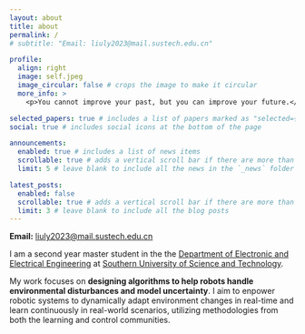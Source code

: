 ```yaml
---
layout: about
title: about
permalink: /
# subtitle: "Email: liuly2023@mail.sustech.edu.cn"

profile:
  align: right
  image: self.jpeg
  image_circular: false # crops the image to make it circular
  more_info: >
    <p>You cannot improve your past, but you can improve your future.</p>

selected_papers: true # includes a list of papers marked as "selected={true}"
social: true # includes social icons at the bottom of the page

announcements:
  enabled: true # includes a list of news items
  scrollable: true # adds a vertical scroll bar if there are more than 3 news items
  limit: 5 # leave blank to include all the news in the `_news` folder

latest_posts:
  enabled: false
  scrollable: true # adds a vertical scroll bar if there are more than 3 new posts items
  limit: 3 # leave blank to include all the blog posts
---
```


**Email:** liuly2023@mail.sustech.edu.cn

I am a second year master student in the the <a href="https://eee.sustech.edu.cn/">Department of Electronic and Electrical Engineering</a> at <a href="https://www.sustech.edu.cn/en">Southern University of Science and Technology</a>.

My work focuses on **designing algorithms to help robots handle environmental disturbances and model uncertainty**. I aim to enpower robotic systems to dynamically adapt environment changes in real-time and learn continuously in real-world scenarios, utilizing methodologies from both the learning and control communities.

<!-- Write your biography here. Tell the world about yourself. Link to your favorite [subreddit](http://reddit.com). You can put a picture in, too. The code is already in, just name your picture `prof_pic.jpg` and put it in the `img/` folder. -->

<!-- Put your address / P.O. box / other info right below your picture. You can also disable any of these elements by editing `profile` property of the YAML header of your `_pages/about.md`. Edit `_bibliography/papers.bib` and Jekyll will render your [publications page](/al-folio/publications/) automatically. -->

<!-- Link to your social media connections, too. This theme is set up to use [Font Awesome icons](https://fontawesome.com/) and [Academicons](https://jpswalsh.github.io/academicons/), like the ones below. Add your Facebook, Twitter, LinkedIn, Google Scholar, or just disable all of them. -->

<!-- ### News

- 2024-03-11: [Aerial Interaction with Tactile Sensing](https://sites.google.com/view/aerial-system-gelsight) accepted by ICRA -->
